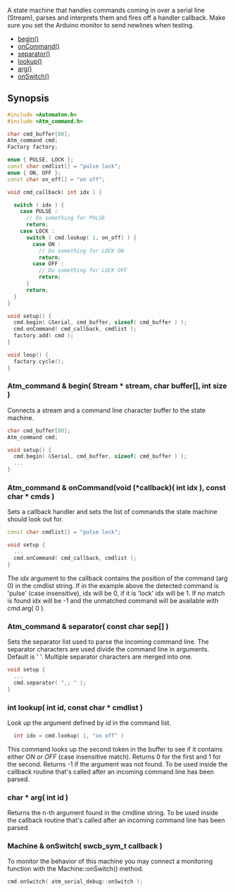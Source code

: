 A state machine that handles commands coming in over a serial line (Stream), parses and interprets them and fires off a handler callback. Make sure you set the Arduino monitor to send newlines when testing.

* [begin()](#atm_command--begin-stream--stream-char-buffer-int-size-)
* [onCommand()](#atm_command--oncommandvoid-callback-int-idx--const-char--cmds--)
* [separator()](#atm_command--separator-const-char-sep-)
* [lookup()](#int-lookup-int-id-const-char--cmdlist-)
* [arg()](#char--arg-int-id-)
* [onSwitch()](#machine--onswitch-swcb_sym_t-callback-const-char-sym_s-const-char-sym_e-)

## Synopsis ##

```c++
#include <Automaton.h>
#include <Atm_command.h>

char cmd_buffer[80];
Atm_command cmd;
Factory factory;

enum { PULSE, LOCK };
const char cmdlist[] = "pulse lock";
enum { ON, OFF };
const char on_off[] = "on off";

void cmd_callback( int idx ) {

  switch ( idx ) {
    case PULSE :
      // Do something for PULSE
      return;
    case LOCK :
      switch ( cmd.lookup( 1, on_off) ) {
        case ON : 
          // Do something for LOCK ON
          return;
        case OFF : 
          // Do something for LOCK OFF
          return;
      }
      return;
  }
}

void setup() {
  cmd.begin( &Serial, cmd_buffer, sizeof( cmd_buffer ) );
  cmd.onCommand( cmd_callback, cmdlist );
  factory.add( cmd );
}

void loop() {
  factory.cycle();
}
```

### Atm_command & begin( Stream * stream, char buffer[], int size ) ###

Connects a stream and a command line character buffer to the state machine.

```c++
char cmd_buffer[80];
Atm_command cmd;

void setup() {
  cmd.begin( &Serial, cmd_buffer, sizeof( cmd_buffer ) );
  ...
}
```

### Atm_command & onCommand(void (*callback)( int idx ), const char * cmds  ) ###

Sets a callback handler and sets the list of commands the state machine should look out for.

```c++
const char cmdlist[] = "pulse lock";

void setup {
  ...
  cmd.onCommand( cmd_callback, cmdlist );
}
```

The *idx* argument to the callback contains the position of the command (arg 0) in the cmdlist string. If in the example above the detected command is 'pulse' (case insensitive), idx will be 0, if it is 'lock' idx will be 1. If no match is found idx will be -1 and the unmatched command will be available with cmd.arg( 0 ).


### Atm_command & separator( const char sep[] ) ###

Sets the separator list used to parse the incoming command line. The separator characters are used divide the command line in arguments. Default is ' '. Multiple separator characters are merged into one.

```c++
void setup {
  ...
  cmd.separator( ",; " );
}
```

### int lookup( int id, const char * cmdlist ) ###

Look up the argument defined by *id* in the command list.

```c++
  int idx = cmd.lookup( 1, "on off" )
```

This command looks up the second token in the buffer to see if it contains either *ON* or *OFF* (case insensitive match). Returns 0 for the first and 1 for the second. Returns -1 if the argument was not found. To be used inside the callback routine that's called after an incoming command line has been parsed.

### char * arg( int id ) ###

Returns the n-th argument found in the cmdline string. To be used inside the callback routine that's called after an incoming command line has been parsed.

### Machine & onSwitch( swcb_sym_t callback ) ###

To monitor the behavior of this machine you may connect a monitoring function with the Machine::onSwitch() method. 

```c++
cmd.onSwitch( atm_serial_debug::onSwitch );
```
